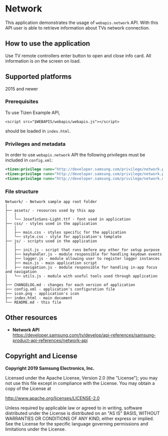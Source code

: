 # Network

This application demonstrates the usage of `webapis.network` API. With this API
user is able to retrieve information about TVs network connection.


## How to use the application

Use TV remote controllers enter button to open and close info card. All information is on the screen on load.


## Supported platforms

2015 and newer


### Prerequisites

To use Tizen Example API,

``<script src="$WEBAPIS/webapis/webapis.js"></script>``

should be loaded in `index.html`.


### Privileges and metadata

In order to use `webapis.network` API the following privileges must be included in `config.xml`:

```xml
<tizen:privilege name="http://developer.samsung.com/privilege/network.partner" />
<tizen:privilege name="http://developer.samsung.com/privilege/network.public" />
<tizen:privilege name="http://developer.samsung.com/privilege/network.dhcpoption60" />
```

### File structure

```
Network/ - Network sample app root folder
│
├── assets/ - resources used by this app
│   │
│   └── JosefinSans-Light.ttf - font used in application
├── css/ - styles used in the application
│   │
│   ├── main.css - styles specific for the application
│   └── style.css - style for application's template
├── js/ - scripts used in the application
│   │
│   ├── init.js - script that runs before any other for setup purpose
│   ├── keyhandler.js - module responsible for handling keydown events
│   ├── logger.js - module allowing user to register logger instances
│   ├── main.js - main application script
│   ├── navigation.js - module responsible for handling in-app focus and navigation
│   └── utils.js - module with useful tools used through application
│
├── CHANGELOG.md - changes for each version of application
├── config.xml - application's configuration file
├── icon.png - application's icon
├── index.html - main document
└── README.md - this file
```

## Other resources

*  **Network API**  
  https://developer.samsung.com/tv/develop/api-references/samsung-product-api-references/network-api


## Copyright and License

**Copyright 2019 Samsung Electronics, Inc.**

Licensed under the Apache License, Version 2.0 (the "License"); you may not use this file except in compliance with the License. You may obtain a copy of the License at

http://www.apache.org/licenses/LICENSE-2.0

Unless required by applicable law or agreed to in writing, software distributed under the License is distributed on an "AS IS" BASIS, WITHOUT WARRANTIES OR CONDITIONS OF ANY KIND, either express or implied. See the License for the specific language governing permissions and limitations under the License.
